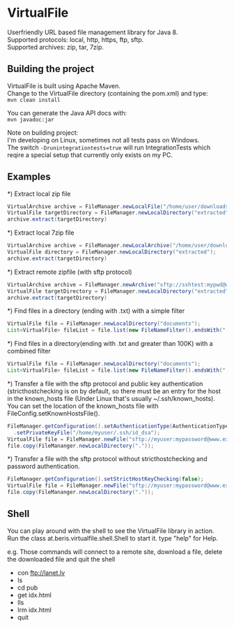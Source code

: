 # VirtualFile
Userfriendly URL based file management library for Java 8.<br/>
Supported protocols: local, http, https, ftp, sftp.<br/>
Supported archives: zip, tar, 7zip.

## Building the project ##
VirtualFile is built using Apache Maven.<br/>
Change to the VirtualFile directory (containing the pom.xml) and type:<br/>
```mvn clean install```<br/>

You can generate the Java API docs with:<br/>
```mvn javadoc:jar```<br/>

Note on building project:<br/>
I'm developing on Linux, sometimes not all tests pass on Windows.<br/>
The switch ```-Drunintegrationtests=true``` will run IntegrationTests which reqire a special setup that currently only exists on my PC.

## Examples ##

*) Extract local zip file
```java
VirtualArchive archive = FileManager.newLocalFile("/home/user/downloads/mytestapp.zip").asArchive();
VirtualFile targetDirectory = FileManager.newLocalDirectory("extracted");
archive.extract(targetDirectory)
```
*) Extract local 7zip file
```java
VirtualArchive archive = FileManager.newLocalArchive("/home/user/downloads/coolstuff.7z");
VirtualFile directory = FileManager.newLocalDirectory("extracted");
archive.extract(targetDirectory)
```
*) Extract remote zipfile (with sftp protocol)
```java
VirtualArchive archive = FileManager.newArchive("sftp://sshtest:mypwd@www.exmaple.com:22/home/sshtest/mytestapp.zip")
VirtualFile targetDirectory = FileManager.newLocalDirectory("extracted");
archive.extract(targetDirectory)
```
*) Find files in a directory (ending with .txt) with a simple filter
```java
VirtualFile file = FileManager.newLocalDirectory("documents");
List<VirtualFile> fileList = file.list(new FileNameFilter().endsWith(".txt"));
```

*) Find files in a directory(ending with .txt and greater than 100K) with a combined filter
```java
VirtualFile file = FileManager.newLocalDirectory("documents");
List<VirtualFile> fileList = file.list(new FileNameFilter().endsWith(".txt").and(new FileSizeFilter().greaterThan(100*1024L)));
```

*) Transfer a file with the sftp protocol and public key authentication (stricthostchecking is on by default, so there must be an entry for the host in the known_hosts file (Under Linux that's usually ~/.ssh/known_hosts). You can set the location of the known_hosts file with FileConfig.setKnownHostsFile().
```java
FileManager.getConfiguration().setAuthenticationType(AuthenticationType.PUBLIC_KEY)
  .setPrivateKeyFile("/home/myuser/.ssh/id_dsa");
VirtualFile file = FileManager.newFile("sftp://myuser:mypassword@www.example.com:22/home/myuser/mydocuments.zip");
file.copy(FileMananger.newLocalDirectory("."));
```

*) Transfer a file with the sftp protocol without stricthostchecking and password authentication.
```java
FileManager.getConfiguration().setStrictHostKeyChecking(false);
VirtualFile file = FileManager.newFile("sftp://myuser:mypassword@www.example.com:22/home/myuser/mydocuments.zip", configurator);
file.copy(FileMananger.newLocalDirectory("."));
```

## Shell ##

You can play around with the shell to see the VirtualFile library in action.
Run the class at.beris.virtualfile.shell.Shell to start it. type "help" for Help.

e.g. Those commands will connect to a remote site, download a file, delete the downloaded file and quit the shell

* con ftp://lanet.lv
* ls
* cd pub
* get idx.html
* lls
* lrm idx.html
* quit
